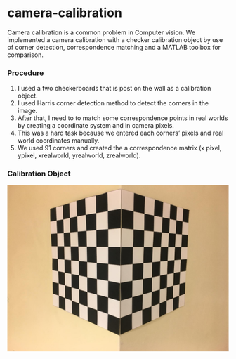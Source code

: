 # camera-calibration
Camera calibration is a common problem in Computer vision. We implemented a camera calibration with a checker calibration object by use of corner detection, correspondence matching and a MATLAB toolbox for comparison.

### Procedure
1. I used a two checkerboards that is post on the wall as a calibration object. 
2. I used Harris corner detection method to detect the corners in the image. 
3. After that, I need to to match some correspondence points in real worlds by creating a coordinate system and in camera pixels.
4. This was a hard task because we entered each corners’ pixels and real world coordinates manually.
5. We used 91 corners and created the a correspondence matrix (x pixel, ypixel, xrealworld, yrealworld, zrealworld).


### Calibration Object
![Calibration Object](https://raw.githubusercontent.com/alaattinyilmaz/camera-calibration/master/calobject.jpg?raw=true)
